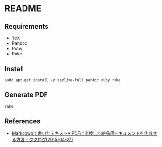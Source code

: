 # README

## Requirements

* TeX
* Pandoc
* Ruby
* Rake

## Install

    sudo apt-get install -y texlive-full pandoc ruby rake

## Generate PDF

    rake

## References

* [Markdownで書いたテキストをPDFに変換して納品用ドキュメントを作成する方法 - ククログ(2015-04-27)](http://www.clear-code.com/blog/2015/4/27.html)
